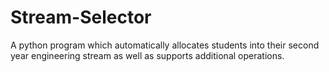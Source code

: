 # Stream-Selector
A python program which automatically allocates students into their second year engineering stream as well as supports additional operations.
